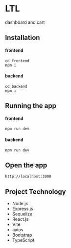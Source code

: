 # LTL
dashboard and cart



## Installation

#### frontend

```
cd frontend
npm i
```

#### backend

```
cd backend
npm i
```

## Running the app

#### frontend

```
npm run dev
```

#### backend

```
npm run dev
```

## Open the app

```
http://localhost:3000
```


## Project Technology
- Node.js
- Express.js
- Sequelize
- React.js
- Vite
- axios
- Bootstrap
- TypeScript
